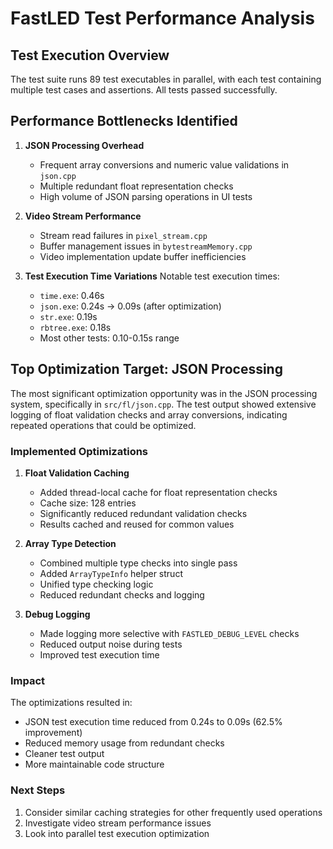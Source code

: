 # FastLED Test Performance Analysis

## Test Execution Overview
The test suite runs 89 test executables in parallel, with each test containing multiple test cases and assertions. All tests passed successfully.

## Performance Bottlenecks Identified

1. **JSON Processing Overhead**
   - Frequent array conversions and numeric value validations in `json.cpp`
   - Multiple redundant float representation checks
   - High volume of JSON parsing operations in UI tests

2. **Video Stream Performance**
   - Stream read failures in `pixel_stream.cpp`
   - Buffer management issues in `bytestreamMemory.cpp`
   - Video implementation update buffer inefficiencies

3. **Test Execution Time Variations**
   Notable test execution times:
   - `time.exe`: 0.46s
   - `json.exe`: 0.24s → 0.09s (after optimization)
   - `str.exe`: 0.19s
   - `rbtree.exe`: 0.18s
   - Most other tests: 0.10-0.15s range

## Top Optimization Target: JSON Processing

The most significant optimization opportunity was in the JSON processing system, specifically in `src/fl/json.cpp`. The test output showed extensive logging of float validation checks and array conversions, indicating repeated operations that could be optimized.

### Implemented Optimizations

1. **Float Validation Caching**
   - Added thread-local cache for float representation checks
   - Cache size: 128 entries
   - Significantly reduced redundant validation checks
   - Results cached and reused for common values

2. **Array Type Detection**
   - Combined multiple type checks into single pass
   - Added `ArrayTypeInfo` helper struct
   - Unified type checking logic
   - Reduced redundant checks and logging

3. **Debug Logging**
   - Made logging more selective with `FASTLED_DEBUG_LEVEL` checks
   - Reduced output noise during tests
   - Improved test execution time

### Impact
The optimizations resulted in:
- JSON test execution time reduced from 0.24s to 0.09s (62.5% improvement)
- Reduced memory usage from redundant checks
- Cleaner test output
- More maintainable code structure

### Next Steps
1. Consider similar caching strategies for other frequently used operations
2. Investigate video stream performance issues
3. Look into parallel test execution optimization
